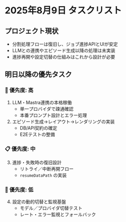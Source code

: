 # 2025年8月9日 タスクリスト

## プロジェクト現状
- 分割処理フローは復旧し、ジョブ進捗APIとUIが安定
- LLMとの連携やエピソード生成以降の処理は未実装
- 進捗再開や設定切替の仕組みはこれから設計が必要

## 明日以降の優先タスク

### 🎯 優先度: 高
1. LLM・Mastra連携の本格稼働
   - 単一プロバイダで疎通確認
   - 本番プロンプト設計とエラー処理
2. エピソード生成→レイアウト→レンダリングの実装
   - DB/API契約の確定
   - E2Eテストの整備

### 📋 優先度: 中
3. 進捗・失敗時の復旧設計
   - リトライ／中断再開フロー
   - `resumeDataPath` の実装

### 🔧 優先度: 低
4. 設定の動的切替と監視基盤
   - モデル／プロバイダ切替テスト
   - レート・エラー監視とフォールバック
